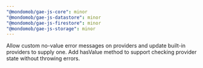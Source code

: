 ```yaml
---
"@mondomob/gae-js-core": minor
"@mondomob/gae-js-datastore": minor
"@mondomob/gae-js-firestore": minor
"@mondomob/gae-js-storage": minor
---
```


Allow custom no-value error messages on providers and update built-in providers to supply one. Add hasValue method to support checking provider state without throwing errors.
